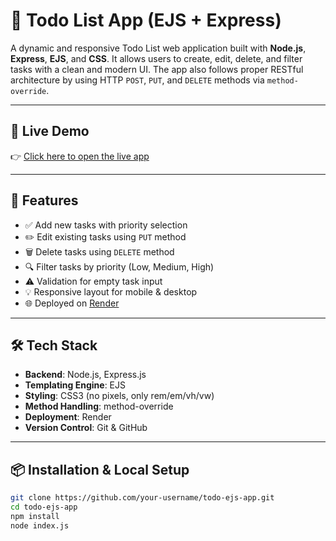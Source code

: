 # 📝 Todo List App (EJS + Express)

A dynamic and responsive Todo List web application built with **Node.js**, **Express**, **EJS**, and **CSS**. It allows users to create, edit, delete, and filter tasks with a clean and modern UI. The app also follows proper RESTful architecture by using HTTP `POST`, `PUT`, and `DELETE` methods via `method-override`.

---

## 🔗 Live Demo

👉 [Click here to open the live app](https://todo-list-ejs-8ige.onrender.com/)

---

## 📁 Features

- ✅ Add new tasks with priority selection
- ✏️ Edit existing tasks using `PUT` method
- 🗑️ Delete tasks using `DELETE` method
- 🔍 Filter tasks by priority (Low, Medium, High)
- ⚠️ Validation for empty task input
- 💡 Responsive layout for mobile & desktop
- 🌐 Deployed on [Render](https://render.com)

---

## 🛠 Tech Stack

- **Backend**: Node.js, Express.js
- **Templating Engine**: EJS
- **Styling**: CSS3 (no pixels, only rem/em/vh/vw)
- **Method Handling**: method-override
- **Deployment**: Render
- **Version Control**: Git & GitHub

---

## 📦 Installation & Local Setup

```bash
git clone https://github.com/your-username/todo-ejs-app.git
cd todo-ejs-app
npm install
node index.js
